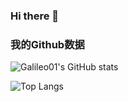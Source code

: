 ### Hi there 👋

### 我的Github数据
![Galileo01's GitHub stats](https://github-readme-stats.vercel.app/api?username=Galileo01&hide_title=true&hide_border=true&show_icons=true&include_all_commits=true&line_height=21&theme=dracula&locale=cn)

![Top Langs](https://github-readme-stats.vercel.app/api/top-langs/?username=Galileo01&hide_title=true&hide_border=true&layout=compact&theme=dracula&locale=cn)

